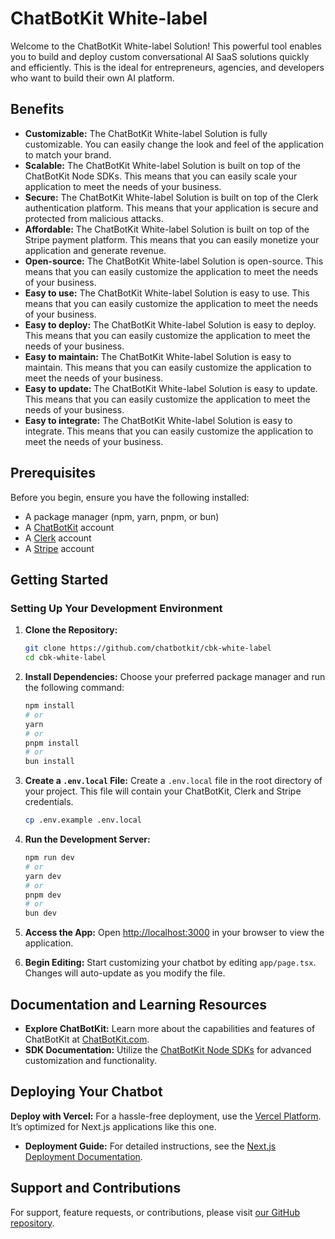 # ChatBotKit White-label

Welcome to the ChatBotKit White-label Solution! This powerful tool enables you to build and deploy custom conversational AI SaaS solutions quickly and efficiently. This is the ideal for entrepreneurs, agencies, and developers who want to build their own AI platform.

## Benefits

- **Customizable:** The ChatBotKit White-label Solution is fully customizable. You can easily change the look and feel of the application to match your brand.
- **Scalable:** The ChatBotKit White-label Solution is built on top of the ChatBotKit Node SDKs. This means that you can easily scale your application to meet the needs of your business.
- **Secure:** The ChatBotKit White-label Solution is built on top of the Clerk authentication platform. This means that your application is secure and protected from malicious attacks.
- **Affordable:** The ChatBotKit White-label Solution is built on top of the Stripe payment platform. This means that you can easily monetize your application and generate revenue.
- **Open-source:** The ChatBotKit White-label Solution is open-source. This means that you can easily customize the application to meet the needs of your business.
- **Easy to use:** The ChatBotKit White-label Solution is easy to use. This means that you can easily customize the application to meet the needs of your business.
- **Easy to deploy:** The ChatBotKit White-label Solution is easy to deploy. This means that you can easily customize the application to meet the needs of your business.
- **Easy to maintain:** The ChatBotKit White-label Solution is easy to maintain. This means that you can easily customize the application to meet the needs of your business.
- **Easy to update:** The ChatBotKit White-label Solution is easy to update. This means that you can easily customize the application to meet the needs of your business.
- **Easy to integrate:** The ChatBotKit White-label Solution is easy to integrate. This means that you can easily customize the application to meet the needs of your business.

## Prerequisites

Before you begin, ensure you have the following installed:

- A package manager (npm, yarn, pnpm, or bun)
- A [ChatBotKit](https://chatbotkit.com) account
- A [Clerk](https://clerk.dev/) account
- A [Stripe](https://stripe.com/) account

## Getting Started

### Setting Up Your Development Environment

1. **Clone the Repository:**

   ```bash
   git clone https://github.com/chatbotkit/cbk-white-label
   cd cbk-white-label
   ```

2. **Install Dependencies:**
   Choose your preferred package manager and run the following command:

   ```bash
   npm install
   # or
   yarn
   # or
   pnpm install
   # or
   bun install
   ```

3. **Create a `.env.local` File:**
   Create a `.env.local` file in the root directory of your project. This file will contain your ChatBotKit, Clerk and Stripe credentials.

   ```bash
   cp .env.example .env.local
   ```

4. **Run the Development Server:**

   ```bash
   npm run dev
   # or
   yarn dev
   # or
   pnpm dev
   # or
   bun dev
   ```

5. **Access the App:**
   Open [http://localhost:3000](http://localhost:3000) in your browser to view the application.

6. **Begin Editing:**
   Start customizing your chatbot by editing `app/page.tsx`. Changes will auto-update as you modify the file.

## Documentation and Learning Resources

- **Explore ChatBotKit:** Learn more about the capabilities and features of ChatBotKit at [ChatBotKit.com](https://chatbotkit.com).
- **SDK Documentation:** Utilize the [ChatBotKit Node SDKs](https://github.com/chatbotkit/node-sdk) for advanced customization and functionality.

## Deploying Your Chatbot

**Deploy with Vercel:**
For a hassle-free deployment, use the [Vercel Platform](https://vercel.com/new?utm_medium=default-template&filter=next.js). It’s optimized for Next.js applications like this one.

- **Deployment Guide:** For detailed instructions, see the [Next.js Deployment Documentation](https://nextjs.org/docs/deployment).

## Support and Contributions

For support, feature requests, or contributions, please visit [our GitHub repository](https://github.com/chatbotkit/cbk-white-label).
